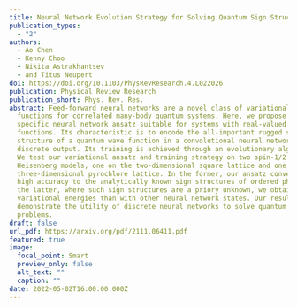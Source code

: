```yaml
---
title: Neural Network Evolution Strategy for Solving Quantum Sign Structures
publication_types:
  - "2"
authors:
  - Ao Chen
  - Kenny Choo
  - Nikita Astrakhantsev
  - and Titus Neupert
doi: https://doi.org/10.1103/PhysRevResearch.4.L022026
publication: Physical Review Research
publication_short: Phys. Rev. Res.
abstract: Feed-forward neural networks are a novel class of variational wave
  functions for correlated many-body quantum systems. Here, we propose a
  specific neural network ansatz suitable for systems with real-valued wave
  functions. Its characteristic is to encode the all-important rugged sign
  structure of a quantum wave function in a convolutional neural network with
  discrete output. Its training is achieved through an evolutionary algorithm.
  We test our variational ansatz and training strategy on two spin-1/2
  Heisenberg models, one on the two-dimensional square lattice and one on the
  three-dimensional pyrochlore lattice. In the former, our ansatz converges with
  high accuracy to the analytically known sign structures of ordered phases. In
  the latter, where such sign structures are a priory unknown, we obtain better
  variational energies than with other neural network states. Our results
  demonstrate the utility of discrete neural networks to solve quantum many-body
  problems.
draft: false
url_pdf: https://arxiv.org/pdf/2111.06411.pdf
featured: true
image:
  focal_point: Smart
  preview_only: false
  alt_text: ""
  caption: ""
date: 2022-05-02T16:00:00.000Z
---
```

